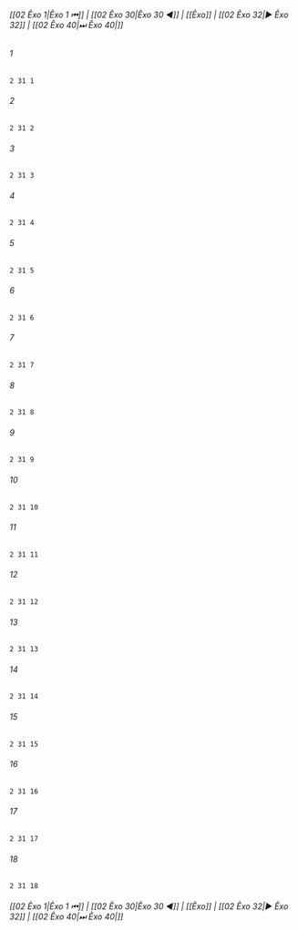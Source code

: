 
###### [[02 Êxo 1|Êxo 1 ⏮]] | [[02 Êxo 30|Êxo 30 ◀]] | [[Êxo]] | [[02 Êxo 32|▶ Êxo 32]] | [[02 Êxo 40|⏭ Êxo 40|]]

###### 1
``` verse
2 31 1 
```
###### 2
``` verse
2 31 2 
```
###### 3
``` verse
2 31 3 
```
###### 4
``` verse
2 31 4 
```
###### 5
``` verse
2 31 5 
```
###### 6
``` verse
2 31 6 
```
###### 7
``` verse
2 31 7 
```
###### 8
``` verse
2 31 8 
```
###### 9
``` verse
2 31 9 
```
###### 10
``` verse
2 31 10 
```
###### 11
``` verse
2 31 11 
```
###### 12
``` verse
2 31 12 
```
###### 13
``` verse
2 31 13 
```
###### 14
``` verse
2 31 14 
```
###### 15
``` verse
2 31 15 
```
###### 16
``` verse
2 31 16 
```
###### 17
``` verse
2 31 17 
```
###### 18
``` verse
2 31 18 
```

###### [[02 Êxo 1|Êxo 1 ⏮]] | [[02 Êxo 30|Êxo 30 ◀]] | [[Êxo]] | [[02 Êxo 32|▶ Êxo 32]] | [[02 Êxo 40|⏭ Êxo 40|]]

